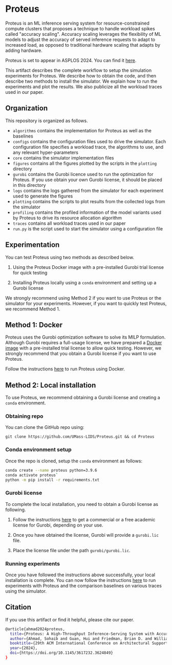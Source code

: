 # Proteus
Proteus is an ML inference serving system for resource-constrained compute clusters that proposes a technique to handle workload spikes called "accuracy scaling". Accuracy scaling leverages the flexibility of ML models to adjust the accuracy of served inference requests to adapt to increased load, as opposed to traditional hardware scaling that adapts by adding hardware.

Proteus is set to appear in ASPLOS 2024. You can find it [here](https://guanh01.github.io/files/2024proteus.pdf).

This artifact describes the complete workflow to setup the simulation experiments for Proteus. We describe how to obtain the code, and then describe two methods to install the simulator. We explain how to run the experiments and plot the results. We also publicize  all the workload traces used in our paper.

## Organization

This repository is organized as follows.

- `algorithms` contains the implementation for Proteus as well as the baselines
- `configs` contains the configuration files used to drive the simulator. Each configuration file specifies a workload trace, the algorithms to use, and any relevant hyper-parameters
- `core` contains the simulator implementation files
- `figures` contains all the figures plotted by the scripts in the `plotting` directory
- `gurobi` contains the Gurobi licence used to run the optimization for Proteus. If you use obtain your own Gurobi license, it should be placed in this directory
- `logs` contains the logs gathered from the simulator for each experiment used to generate the figures
- `plotting` contains the scripts to plot results from the collected logs from the simulator
- `profiling` contains the profiled information of the model variants used by Proteus to drive its resource allocation algorithm
- `traces` contains all workload traces used in our paper
- `run.py` is the script used to start the simulator using a configuration file

## Experimentation

You can test Proteus using two methods as described below.

1. Using the Proteus Docker image with a pre-installed Gurobi trial license for quick testing

2. Installing Proteus locally using a `conda` environment and setting up a Gurobi license

We strongly recommend using Method 2 if you want to use Proteus or the simulator for your experiments. However, if you want to quickly test Proteus, we recommend Method 1.

## Method 1: Docker

Proteus uses the Gurobi optimization software to solve its MILP formulation. Although Gurobi requires a full-usage license, we have prepared a [Docker image](https://hub.docker.com/r/sohaibahmad759/proteus) with a pre-installed trial license to allow quick testing. However, we strongly recommend that you obtain a Gurobi license if you want to use Proteus.

Follow the instructions [here](DOCKER.md) to run Proteus using Docker.

## Method 2: Local installation

To use Proteus, we recommend obtaining a Gurobi license and creating a `conda` environment.

### Obtaining repo

You can clone the GitHub repo using:

`git clone https://github.com/UMass-LIDS/Proteus.git && cd Proteus`

### Conda environment setup

Once the repo is cloned, setup the `conda` environment as follows:

```bash
conda create --name proteus python=3.9.6
conda activate proteus`
python -m pip install -r requirements.txt
```

### Gurobi license

To complete the local installation, you need to obtain a Gurobi license as following.

1. Follow the instructions [here](https://www.gurobi.com/solutions/licensing/) to get a commercial or a free academic license for Gurobi, depending on your use.

2. Once you have obtained the license, Gurobi will provide a `gurobi.lic` file.

3. Place the license file under the path `gurobi/gurobi.lic`.

### Running experiments

Once you have followed the instructions above successfully, your local installation is complete. You can now follow the instructions [here](EXAMPLES.md) to run experiments with Proteus and the comparison baselines on various traces using the simulator.


## Citation

If you use this artifact or find it helpful, please cite our paper.

```bash
@article{ahmad2024proteus,
  title={Proteus: A High-Throughput Inference-Serving System with Accuracy Scaling},
  author={Ahmad, Sohaib and Guan, Hui and Friedman, Brian D. and Williams, Thomas and Sitaraman, Ramesh K. and Woo, Thomas},
  booktitle={29th ACM International Conference on Architectural Support for Programming Languages and Operating Systems, Volume 1 (ASPLOS ’24)},
  year={2024},
  doi={https://doi.org/10.1145/3617232.3624849}
}
```
